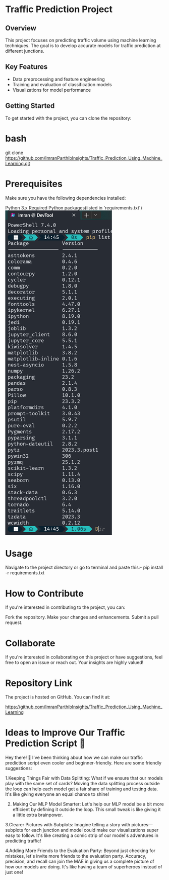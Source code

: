 # Traffic Prediction Project

## Overview

This project focuses on predicting traffic volume using machine learning techniques. The goal is to develop accurate models for traffic prediction at different junctions.

## Key Features

- Data preprocessing and feature engineering
- Training and evaluation of classification models
- Visualizations for model performance

## Getting Started

To get started with the project, you can clone the repository:

# bash

git clone https://github.com/ImranParthibInsights/Traffic_Prediction_Using_Machine_Learning.git

# Prerequisites

Make sure you have the following dependencies installed:

Python 3.x
Required Python packages(listed in 'requirements.txt')
![Alt text](image.png)
# Usage
Navigate to the project directory or go to terminal and paste this:-
pip install -r requirements.txt

# How to Contribute

If you're interested in contributing to the project, you can:

Fork the repository.
Make your changes and enhancements.
Submit a pull request.

# Collaborate

If you're interested in collaborating on this project or have suggestions, feel free to open an issue or reach out. Your insights are highly valued!

# Repository Link

The project is hosted on GitHub. You can find it at:

https://github.com/ImranParthibInsights/Traffic_Prediction_Using_Machine_Learning

# Ideas to Improve Our Traffic Prediction Script 🚀

Hey there! 👋 I've been thinking about how we can make our traffic prediction script even cooler and beginner-friendly. Here are some friendly suggestions:

1.Keeping Things Fair with Data Splitting:
What if we ensure that our models play with the same set of cards? Moving the data splitting process outside the loop can help each model get a fair share of training and testing data. It's like giving everyone an equal chance to shine!

2. Making Our MLP Model Smarter:
   Let's help our MLP model be a bit more efficient by defining it outside the loop. This small tweak is like giving it a little extra brainpower.

3.Clearer Pictures with Subplots:
Imagine telling a story with pictures—subplots for each junction and model could make our visualizations super easy to follow. It's like creating a comic strip of our model's adventures in predicting traffic!

4.Adding More Friends to the Evaluation Party:
Beyond just checking for mistakes, let's invite more friends to the evaluation party. Accuracy, precision, and recall can join the MAE in giving us a complete picture of how our models are doing. It's like having a team of superheroes instead of just one!

